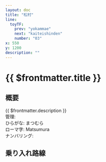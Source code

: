 ```yaml
---
layout: doc
title: "松村"
line:
  toyTF:
    prev: "yokammae"
    next: "kaiteishinden"
    number: "03"
x: 550
y: 1200
description: ""
---
```


# {{ $frontmatter.title }} <ViewinMap />
<!-- ![駅の写真の説明](駅の写真のURL) -->

## 概要
{{ $frontmatter.description }}  
管理:   
ひらがな: まつむら  
ローマ字: Matsumura  
ナンバリング: <Numberling />

## 乗り入れ路線
<LineInfo />